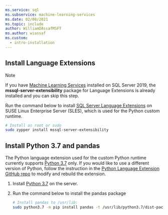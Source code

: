 ```yaml
---
ms.service: sql
ms.subservice: machine-learning-services
ms.date: 02/08/2021
ms.topic: include
author: WilliamDAssafMSFT
ms.author: wiassaf
ms.custom:
  - intro-installation
---
```

## Install Language Extensions

> [!NOTE]
> If you have [Machine Learning Services](../../sql-server-machine-learning-services.md) installed on SQL Server 2019, the **mssql-server-extensibility** package for Language Extensions is already installed and you can skip this step.

Run the command below to install [SQL Server Language Extensions](../../../language-extensions/language-extensions-overview.md) on SUSE Linux Enterprise Server (SLES), which is used for the Python custom runtime.

```bash
# Install as root or sudo
sudo zypper install mssql-server-extensibility
```

## Install Python 3.7 and pandas

The Python language extension used for the custom Python runtime currently supports [Python 3.7](https://www.python.org/) only. If you would like to use a different version of Python, follow the instruction in the [Python Language Extension GitHub repo](https://github.com/microsoft/sql-server-language-extensions/tree/master/language-extensions/python) to modify and rebuild the extension.

1. Install [Python 3.7](https://www.python.org/) on the server.

1. Run the command below to install the pandas package

    ```bash
    # Install pandas to /usr/lib:
    sudo python3.7 -m pip install pandas -t /usr/lib/python3.7/dist-packages
    ```
